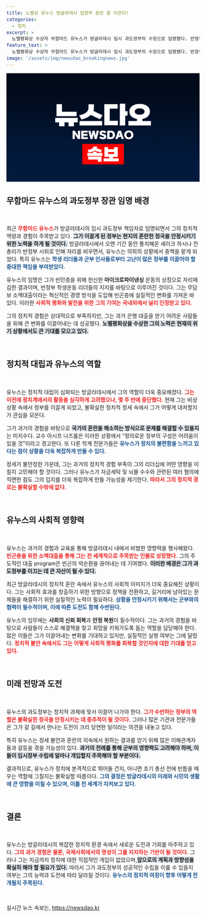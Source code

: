 ```yaml
---
title: 노벨상 유누스 방글라데시 임정부 혼란 중 이끈다!
categories:
  - 정치
excerpt: >
  노벨평화상 수상자 무함마드 유누스가 방글라데시 임시 과도정부의 수장으로 임명됐다. 반정부 시위로 혼란에 빠진 나라에서 유누스가 정치에 뛰어들지 여부와 그의 역할에 귀추가 주목된다.
feature_text: >
  노벨평화상 수상자 무함마드 유누스가 방글라데시 임시 과도정부의 수장으로 임명됐다. 반정부 시위로 혼란에 빠진 나라에서 유누스가 정치에 뛰어들지 여부와 그의 역할에 귀추가 주목된다.
image: '/assets/img/newsdao_breakingnews.jpg'
---
```


<p><img src="/assets/img/newsdao_breakingnews.jpg" alt="firstkoreanews 속보" /></p>

<h2 data-ke-size="size26">무함마드 유누스의 과도정부 장관 임명 배경</h2>

<p data-ke-size="size16">&nbsp;</p>

<p>최근 <b><span style="color: #ee2323;">무함마드 유누스</span></b>가 방글라데시의 임시 과도정부 책임자로 임명되면서 그의 정치적 역량과 경험이 주목받고 있다. <b><span style="background-color: #21538527;">그가 이끌게 된 정부는 현지의 혼란한 정국을 안정시키기 위한 노력을 하게 될 것이다.</span></b> 방글라데시에서 오랜 기간 동안 통치해온 셰이크 하시나 전 총리가 반정부 시위로 인해 자리를 비우면서, 유누스는 의외의 상황에서 중책을 맡게 되었다. 특히 유누스는 <b><span style="color: #1a5490;">학생 리더들과 군부 인사들로부터 고난이 많은 정부를 이끌어야 할 중대한 책임을 부여받았다.</span></b></p>

<p>유누스의 임명은 그가 빈민층을 위해 헌신한 <b>마이크로파이낸싱</b> 운동의 상징으로 자리매김한 결과이며, 반정부 학생운동 리더들의 지지를 바탕으로 이루어진 것이다. 그는 무담보 소액대출이라는 혁신적인 경영 방식을 도입해 빈곤층에 실질적인 변화를 가져온 바 있다. 이러한 <b><span style="color: #ee2323;">사회적 평화와 발전을 위한 그의 기여는 국내외에서 널리 인정받고 있다.</span></b> </p>

<p>그의 정치적 경험은 상대적으로 부족하지만, 그는 과거 은행 대출을 받기 어려운 사람들을 위해 큰 변화를 이끌어내는 데 성공했다. <b><span style="background-color: #21538527;">노벨평화상을 수상한 그의 노력은 현재의 위기 상황에서도 큰 기대를 모으고 있다.</span></b> </p>

<p data-ke-size="size16">&nbsp;</p>

<h2 data-ke-size="size26">정치적 대립과 유누스의 역할</h2>

<p data-ke-size="size16">&nbsp;</p>

<p>유누스는 정치적 대립이 심화되는 방글라데시에서 그의 역할이 더욱 중요해졌다. <b><span style="color: #ee2323;">그는 이전에 정치계에서의 활동을 심각하게 고려했으나, 몇 주 만에 중단했다.</span></b> 현재 그는 비상 상황 속에서 정부를 이끌게 되었고, 불확실한 정치적 정세 속에서 그가 어떻게 대처할지가 관심을 모은다.</p>

<p>그가 과거의 경험을 바탕으로 <b><span style="background-color: #21538527;">국가의 혼란을 해소하는 방식으로 문제를 해결할 수 있을지</span></b>는 미지수다. 교수 아시프 나즈룰은 이러한 상황에서 “정의로운 정부의 구성은 어려움이 있을 것”이라고 경고한다. 또 다른 학계 전문가들은 <b><span style="color: #1a5490;">유누스가 정치의 불편함을 느끼고 있다는 점이 상황을 더욱 복잡하게 만들 수 있다.</span></b> </p>

<p>정세가 불안정한 가운데, 그는 과거의 정치적 경험 부족이 그의 리더십에 어떤 영향을 미칠지 고민해야 할 것이다. 그러나 유누스가 자금세탁 및 뇌물 수수와 관련된 여러 혐의에 직면한 점도 그의 입지를 더욱 복잡하게 만들 가능성을 제기한다. <b><span style="color: #ee2323;">따라서 그의 정치적 경로는 불확실할 수밖에 없다.</span></b> </p>

<p data-ke-size="size16">&nbsp;</p>

<h2 data-ke-size="size26">유누스의 사회적 영향력</h2>

<p data-ke-size="size16">&nbsp;</p>

<p>유누스는 과거의 경험과 교육을 통해 방글라데시 내에서 비범한 영향력을 행사해왔다. <b><span style="color: #ee2323;">빈곤층을 위한 소액대출을 통해 그는 전 세계적으로 주목받는 인물로 성장했다.</span></b> 그의 주도적인 대출 program은 빈곤의 악순환을 끊어내는 데 기여했다. <b><span style="background-color: #21538527;">이러한 배경은 그가 과도정부를 이끄는 데 큰 자산이 될 수 있다.</span></b></p>

<p>최근 방글라데시의 정치적 혼란 속에서 유누스의 사회적 이미지가 더욱 중요해진 상황이다. 그는 사회적 효과를 창출하기 위한 방향으로 정책을 전환하고, 길거리에 남아있는 문제들을 해결하기 위한 실질적인 노력이 필요하다. <b><span style="color: #1a5490;">상황을 안정시키기 위해서는 군부와의 협력이 필수적이며, 이에 따른 도전도 함께 수반된다.</span></b></p>

<p>유누스의 임무에는 <b>사회의 신뢰 회복</b>과 <b>안정 복원</b>이 필수적이다. 그는 과거의 경험을 바탕으로 사람들이 스스로 해결책을 찾고 희망을 키워가도록 돕는 역할을 담당해야 한다. 많은 이들은 그가 이끌어내는 변화를 기대하고 있지만, 실질적인 실행 여부는 그에 달렸다. <b><span style="color: #ee2323;">정치적 불안 속에서도 그는 어떻게 사회적 평화를 회복할 것인지에 대한 기대를 얻고 있다.</span></b> </p>

<p data-ke-size="size16">&nbsp;</p>

<h2 data-ke-size="size26">미래 전망과 도전</h2>

<p data-ke-size="size16">&nbsp;</p>

<p>유누스의 과도정부는 정치적 과제에 맞서 이끌어 나가야 한다. <b><span style="color: #ee2323;">그가 수반하는 정부의 역할은 불확실한 정국을 안정시키는 데 중추적이 될 것이다.</span></b> 그러나 많은 기관과 전문가들은 그가 갈 길에서 만나는 도전이 크리 당연한 일이라는 의견을 내놓고 있다. </p>

<p>특히 유누스는 정세 불안과 혼란의 지속에서 원하는 결과를 얻기 위해 많은 이해관계자들과 갈등을 겪을 가능성이 있다. <b><span style="background-color: #21538527;">과거의 전례를 통해 군부의 영향력도 고려해야 하며, 이들이 임시정부 수립에 얼마나 개입할지 주목해야 할 부분이다.</span></b> </p>

<p>결과적으로, 유누스가 정치에 본격적으로 뛰어들 건지, 아니면 조기 총선 전에 빈틈을 메우는 역할에 그칠지는 불확실할 따름이다. <b><span style="color: #1a5490;">그의 결정은 방글라데시의 미래와 시민의 생활에 큰 영향을 미칠 수 있으며, 이를 전 세계가 지켜보고 있다.</span></b></p>

<p data-ke-size="size16">&nbsp;</p>

<h2 data-ke-size="size26">결론</h2>

<p data-ke-size="size16">&nbsp;</p>

<p>유누스는 방글라데시의 복잡한 정치적 환경 속에서 새로운 도전과 기회를 마주하고 있다. <b><span style="color: #ee2323;">그의 과거 경험은 물론, 국제사회에서의 명성이 그를 지지하는 기반이 될 것이다.</span></b> 그러나 그는 지금까지 정치에 대한 직접적인 개입이 없었으며,<b><span style="background-color: #21538527;">앞으로의 계획과 방향성을 확실히 해야 할 필요가 있다.</span></b> 따라서 그가 과도정부의 성공적인 수립을 이룰 수 있을지 여부는 그의 능력과 도전에 따라 달라질 것이다. <b><span style="color: #1a5490;">유누스의 정치적 여정이 향후 어떻게 전개될지 주목된다.</span></b> </p>

<p data-ke-size="size16">&nbsp;</p>
실시간 뉴스 속보는, <a href="https://newsdao.kr" rel="dofollow">https://newsdao.kr</a>


